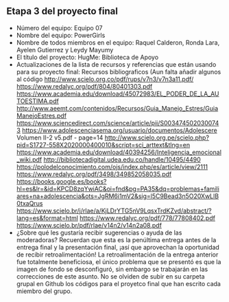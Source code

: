 ## Etapa 3 del proyecto final

- Número del equipo: Equipo 07
- Nombre del equipo: PowerGirls
- Nombre de todos miembros en el equipo: Raquel Calderon, Ronda Lara, Ayelen Gutierrez y Leydy Mayumy
- El título del proyecto: HugMe: Biblioteca de Apoyo
- Actualizaciones de la lista de recursos y referencias que están usando para su proyecto final:
Recursos bibliograficos (Aun falta añadir algunos al código
http://www.scielo.org.co/pdf/rups/v7n3/v7n3a11.pdf/
https://www.redalyc.org/pdf/804/80401303.pdf
https://www.academia.edu/download/45072983/EL_PODER_DE_LA_AUTOESTIMA.pdf
http://www.aeemt.com/contenidos/Recursos/Guia_Manejo_Estres/GuiaManejoEstres.pdf
https://www.sciencedirect.com/science/article/pii/S0034745020300743
https://www.adolescenciasema.org/usuario/documentos/Adolescere Volumen II-2 v5.pdf - page=14
http://www.scielo.org.pe/scielo.php?pid=S1727-558X2020000400010&script=sci_arttext&tlng=en
https://www.academia.edu/download/40394256/Inteligencia_emocional_wiki.pdf
http://bibliotecadigital.udea.edu.co/handle/10495/4490
https://polodelconocimiento.com/ojs/index.php/es/article/view/2111
https://www.redalyc.org/pdf/3498/349852058035.pdf
https://books.google.es/books?hl=es&lr=&id=KPCD8zqYwiAC&oi=fnd&pg=PA35&dq=problemas+familiares+na+adolescencia&ots=JgRM6i1mV2&sig=l5C9Bead3n5O20XwLlB0txaQrus
https://www.scielo.br/j/rlae/a/KjLDrYTG5nV9LqsxTrdKZvd/abstract/?lang=es&format=html
https://www.redalyc.org/pdf/778/77808402.pdf
https://www.scielo.br/pdf/rlae/v14n2/v14n2a08.pdf
- ¿Sobre qué les gustaría recibir sugerencias o ayuda de las moderadoras? Recuerdan que esta es la penúltima entrega antes de la entrega final y la presentación final, ¡así que aprovechan la oportunidad de recibir retroalimentación!
La retroalimentación de la entrega anterior fue totalmente beneficiosa, el único problema que se presentó es que la imagen de fondo se desconfiguró, sin embargo se trabajarán en las correcciones de este asunto.
No se olviden de subir en su carpeta grupal en Github los códigos para el proyetco final que han escrito cada miembro del grupo.
